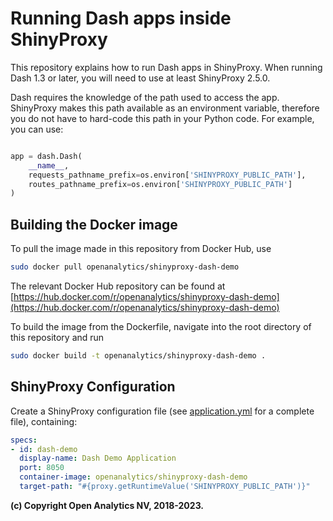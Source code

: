 # Running Dash apps inside ShinyProxy

This repository explains how to run Dash apps in ShinyProxy. When running Dash
1.3 or later, you will need to use at least ShinyProxy 2.5.0.

Dash requires the knowledge of the path used to access the app. ShinyProxy makes
this path available as an environment variable, therefore you do not have to
hard-code this path in your Python code. For example, you can use:

```python

app = dash.Dash(
    __name__,
    requests_pathname_prefix=os.environ['SHINYPROXY_PUBLIC_PATH'],
    routes_pathname_prefix=os.environ['SHINYPROXY_PUBLIC_PATH']
)
```

## Building the Docker image

To pull the image made in this repository from Docker Hub, use

```bash
sudo docker pull openanalytics/shinyproxy-dash-demo
```

The relevant Docker Hub repository can be found
at [https://hub.docker.com/r/openanalytics/shinyproxy-dash-demo](https://hub.docker.com/r/openanalytics/shinyproxy-dash-demo)

To build the image from the Dockerfile, navigate into the root directory of this
repository and run

```bash
sudo docker build -t openanalytics/shinyproxy-dash-demo .
```

## ShinyProxy Configuration

Create a ShinyProxy configuration file (see [application.yml](application.yml)
for a complete file), containing:

```yaml
specs:
- id: dash-demo
  display-name: Dash Demo Application
  port: 8050
  container-image: openanalytics/shinyproxy-dash-demo
  target-path: "#{proxy.getRuntimeValue('SHINYPROXY_PUBLIC_PATH')}"
```

**(c) Copyright Open Analytics NV, 2018-2023.**

